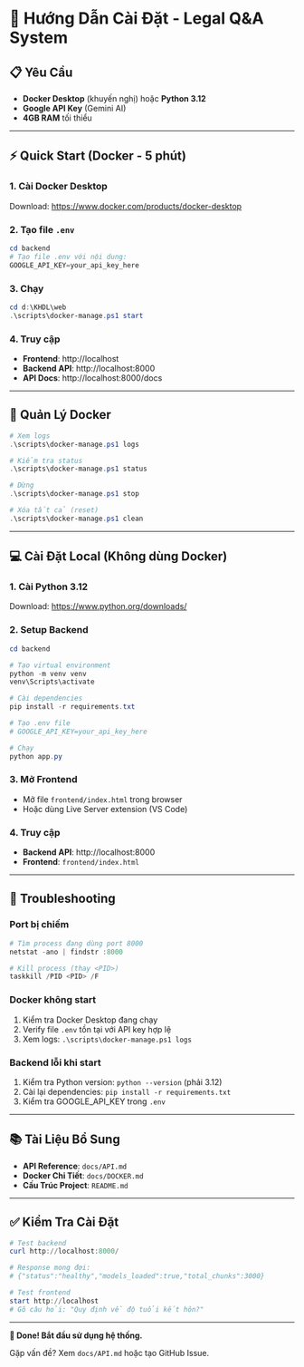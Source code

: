 # 🚀 Hướng Dẫn Cài Đặt - Legal Q&A System

## 📋 Yêu Cầu

- **Docker Desktop** (khuyến nghị) hoặc **Python 3.12**
- **Google API Key** (Gemini AI)
- **4GB RAM** tối thiểu

---

## ⚡ Quick Start (Docker - 5 phút)

### 1. Cài Docker Desktop
Download: https://www.docker.com/products/docker-desktop

### 2. Tạo file `.env`
```powershell
cd backend
# Tạo file .env với nội dung:
GOOGLE_API_KEY=your_api_key_here
```

### 3. Chạy
```powershell
cd d:\KHDL\web
.\scripts\docker-manage.ps1 start
```

### 4. Truy cập
- **Frontend**: http://localhost
- **Backend API**: http://localhost:8000
- **API Docs**: http://localhost:8000/docs

---

## 🐳 Quản Lý Docker

```powershell
# Xem logs
.\scripts\docker-manage.ps1 logs

# Kiểm tra status
.\scripts\docker-manage.ps1 status

# Dừng
.\scripts\docker-manage.ps1 stop

# Xóa tất cả (reset)
.\scripts\docker-manage.ps1 clean
```

---

## 💻 Cài Đặt Local (Không dùng Docker)

### 1. Cài Python 3.12
Download: https://www.python.org/downloads/

### 2. Setup Backend
```powershell
cd backend

# Tạo virtual environment
python -m venv venv
venv\Scripts\activate

# Cài dependencies
pip install -r requirements.txt

# Tạo .env file
# GOOGLE_API_KEY=your_api_key_here

# Chạy
python app.py
```

### 3. Mở Frontend
- Mở file `frontend/index.html` trong browser
- Hoặc dùng Live Server extension (VS Code)

### 4. Truy cập
- **Backend API**: http://localhost:8000
- **Frontend**: `frontend/index.html`

---

## 🐛 Troubleshooting

### Port bị chiếm
```powershell
# Tìm process đang dùng port 8000
netstat -ano | findstr :8000

# Kill process (thay <PID>)
taskkill /PID <PID> /F
```

### Docker không start
1. Kiểm tra Docker Desktop đang chạy
2. Verify file `.env` tồn tại với API key hợp lệ
3. Xem logs: `.\scripts\docker-manage.ps1 logs`

### Backend lỗi khi start
1. Kiểm tra Python version: `python --version` (phải 3.12)
2. Cài lại dependencies: `pip install -r requirements.txt`
3. Kiểm tra GOOGLE_API_KEY trong `.env`

---

## 📚 Tài Liệu Bổ Sung

- **API Reference**: `docs/API.md`
- **Docker Chi Tiết**: `docs/DOCKER.md`
- **Cấu Trúc Project**: `README.md`

---

## ✅ Kiểm Tra Cài Đặt

```powershell
# Test backend
curl http://localhost:8000/

# Response mong đợi:
# {"status":"healthy","models_loaded":true,"total_chunks":3000}

# Test frontend
start http://localhost
# Gõ câu hỏi: "Quy định về độ tuổi kết hôn?"
```

---

**🎉 Done! Bắt đầu sử dụng hệ thống.**

Gặp vấn đề? Xem `docs/API.md` hoặc tạo GitHub Issue.

